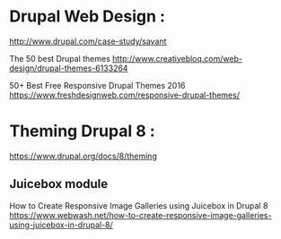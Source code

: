 
# Drupal Web Design :

http://www.drupal.com/case-study/savant


The 50 best Drupal themes http://www.creativebloq.com/web-design/drupal-themes-6133264

50+ Best Free Responsive Drupal Themes 2016 https://www.freshdesignweb.com/responsive-drupal-themes/



# Theming Drupal 8 :

https://www.drupal.org/docs/8/theming




##   Juicebox module

How to Create Responsive Image Galleries using Juicebox in Drupal 8 
https://www.webwash.net/how-to-create-responsive-image-galleries-using-juicebox-in-drupal-8/

